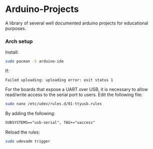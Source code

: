 # Arduino-Projects
A library of several well documented arduino projects for educational purposes. 

### Arch setup
Install:
```bash
sudo pacman -S arduino-ide
```
If:
```
Failed uploading: uploading error: exit status 1
```
For the boards that expose a UART over USB, it is necessary to allow read/write access to the serial port to users. Edit the following file:
```bash
sudo nano /etc/udev/rules.d/01-ttyusb.rules
```
By adding the following:
```txt
SUBSYSTEMS=="usb-serial", TAG+="uaccess"
```
Reload the rules:
```bash
sudo udevadm trigger
```